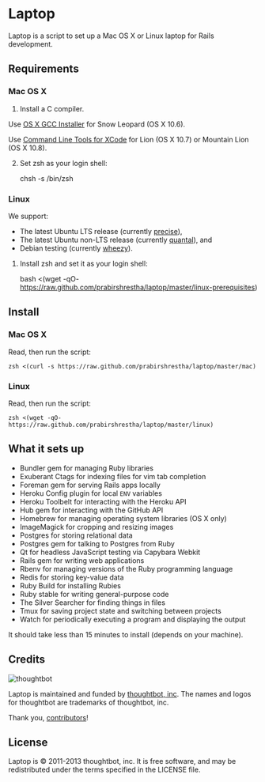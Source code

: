 Laptop
======

Laptop is a script to set up a Mac OS X or Linux laptop for Rails development.

Requirements
------------

### Mac OS X

1) Install a C compiler.

Use [OS X GCC Installer](https://github.com/kennethreitz/osx-gcc-installer/) for
Snow Leopard (OS X 10.6).

Use [Command Line Tools for XCode](https://developer.apple.com/downloads/index.action)
for Lion (OS X 10.7) or Mountain Lion (OS X 10.8).

2) Set zsh as your login shell:

    chsh -s /bin/zsh

### Linux

We support:

* The latest Ubuntu LTS release (currently
  [precise](https://wiki.ubuntu.com/PrecisePangolin/ReleaseNotes)),
* The latest Ubuntu non-LTS release (currently
  [quantal](https://wiki.ubuntu.com/QuantalQuetzal/ReleaseNotes)), and
* Debian testing (currently [wheezy](http://www.debian.org/releases/testing/)).

1) Install zsh and set it as your login shell:

    bash <(wget -qO- https://raw.github.com/prabirshrestha/laptop/master/linux-prerequisites)

Install
-------

### Mac OS X

Read, then run the script:

    zsh <(curl -s https://raw.github.com/prabirshrestha/laptop/master/mac)

### Linux

Read, then run the script:

    zsh <(wget -qO- https://raw.github.com/prabirshrestha/laptop/master/linux)

What it sets up
---------------

* Bundler gem for managing Ruby libraries
* Exuberant Ctags for indexing files for vim tab completion
* Foreman gem for serving Rails apps locally
* Heroku Config plugin for local `ENV` variables
* Heroku Toolbelt for interacting with the Heroku API
* Hub gem for interacting with the GitHub API
* Homebrew for managing operating system libraries (OS X only)
* ImageMagick for cropping and resizing images
* Postgres for storing relational data
* Postgres gem for talking to Postgres from Ruby
* Qt for headless JavaScript testing via Capybara Webkit
* Rails gem for writing web applications
* Rbenv for managing versions of the Ruby programming language
* Redis for storing key-value data
* Ruby Build for installing Rubies
* Ruby stable for writing general-purpose code
* The Silver Searcher for finding things in files
* Tmux for saving project state and switching between projects
* Watch for periodically executing a program and displaying the output

It should take less than 15 minutes to install (depends on your machine).

Credits
-------

![thoughtbot](http://thoughtbot.com/assets/tm/logo.png)

Laptop is maintained and funded by [thoughtbot, inc](http://thoughtbot.com/community).
The names and logos for thoughtbot are trademarks of thoughtbot, inc.

Thank you, [contributors](/thoughtbot/laptop/graphs/contributors)!

License
-------

Laptop is © 2011-2013 thoughtbot, inc. It is free software, and may be
redistributed under the terms specified in the LICENSE file.
